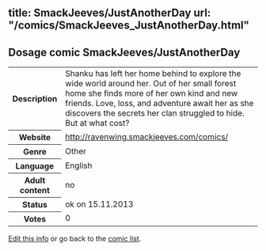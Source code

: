 title: SmackJeeves/JustAnotherDay
url: "/comics/SmackJeeves_JustAnotherDay.html"
---
Dosage comic SmackJeeves/JustAnotherDay
-----------------------------------------

<p id="msg"></p>
<script type="text/javascript">
if (window.location.search === '?edit_info_mail=sent_ok') {
  var elem = document.getElementById("msg");
  elem.innerHTML = 'Edited information sucessfully sent for review, which is usually done daily. Thanks!';
  elem.className = 'ok';
}
</script>
<table class="comicinfo">
<tr>
<th>Description</th><td>Shanku has left her home behind to explore the wide world around her. Out of her small forest home she finds more of her own kind and new friends. Love, loss, and adventure await her as she discovers the secrets her clan struggled to hide. But at what cost?</td>
</tr>
<tr>
<th>Website</th><td><a href="http://ravenwing.smackjeeves.com/comics/">http://ravenwing.smackjeeves.com/comics/</a></td>
</tr>
<tr>
<th>Genre</th><td>Other</td>
</tr>
<tr>
<th>Language</th><td>English</td>
</tr>
<tr>
<th>Adult content</th><td>no</td>
</tr>
<tr>
<th>Status</th><td>ok on 15.11.2013</td>
</tr>
<tr>
<th>Votes</th><td>0</td>
</tr>
</table>

[Edit this info](SmackJeeves_JustAnotherDay_edit.html) or go back to the [comic list](../comic-index.html).
